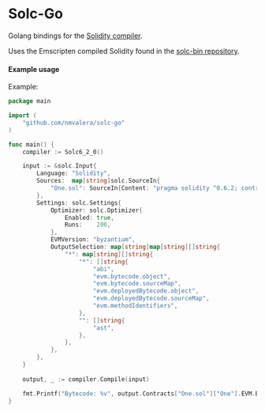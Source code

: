 # Solc-Go

Golang bindings for the [Solidity compiler](https://github.com/ethereum/solidity).

Uses the Emscripten compiled Solidity found in the [solc-bin repository](https://github.com/ethereum/solc-bin).

#### Example usage

Example:

```go
package main

import (
    "github.com/nmvalera/solc-go"
)

func main() {
    compiler := Solc6_2_0()

    input := &solc.Input{
		Language: "Solidity",
		Sources:  map[string]solc.SourceIn{
            "One.sol": SourceIn{Content: "pragma solidity ^0.6.2; contract One { function one() public pure returns (uint) { return 1; } }"},
        },
		Settings: solc.Settings{
			Optimizer: solc.Optimizer{
				Enabled: true,
				Runs:    200,
			},
			EVMVersion: "byzantium",
			OutputSelection: map[string]map[string][]string{
				"*": map[string][]string{
					"*": []string{
						"abi",
						"evm.bytecode.object",
						"evm.bytecode.sourceMap",
						"evm.deployedBytecode.object",
						"evm.deployedBytecode.sourceMap",
						"evm.methodIdentifiers",
					},
					"": []string{
						"ast",
					},
				},
			},
		},
    }
    
    output, _ := compiler.Compile(input)

    fmt.Printf("Bytecode: %v", output.Contracts["One.sol"]["One"].EVM.Bytecode.Object)
}
```
